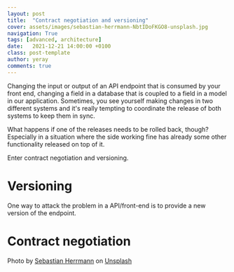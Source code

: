 ```yaml
---
layout: post
title:  "Contract negotiation and versioning"
cover: assets/images/sebastian-herrmann-NbtIDoFKGO8-unsplash.jpg
navigation: True
tags: [advanced, architecture]
date:   2021-12-21 14:00:00 +0100
class: post-template
author: yeray
comments: true
---
```


Changing the input or output of an API endpoint that is consumed by your front end, changing a field in a database that is coupled to a field in a model in our application. Sometimes, you see yourself making changes in two different systems and it's really tempting to coordinate the release of both systems to keep them in sync.

What happens if one of the releases needs to be rolled back, though? Especially in a situation where the side working fine has already some other functionality released on top of it.

Enter contract negotiation and versioning.

# Versioning

One way to attack the problem in a API/front-end is to provide a new version of the endpoint.

# Contract negotiation

<span>Photo by <a href="https://unsplash.com/@officestock?utm_source=unsplash&utm_medium=referral&utm_content=creditCopyText">Sebastian Herrmann</a> on <a href="https://unsplash.com/s/photos/contract?utm_source=unsplash&utm_medium=referral&utm_content=creditCopyText">Unsplash</a></span>
